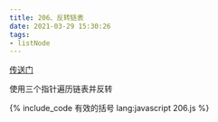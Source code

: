 ```yaml
---
title: 206、反转链表
date: 2021-03-29 15:30:26
tags:
- listNode
---
```

[传送门](https://leetcode-cn.com/problems/reverse-linked-list/)

使用三个指针遍历链表并反转

{% include_code 有效的括号 lang:javascript 206.js %}